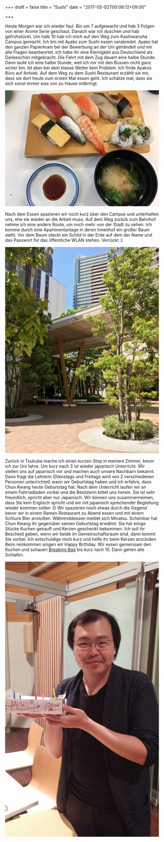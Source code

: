 +++
draft = false
title = "Sushi"
date = "2017-05-02T00:08:12+09:00"

+++

Heute Morgen war ich wieder faul. Bin um 7 aufgewacht und hab 3 Folgen von einer
Anime Serie geschaut. Danach war ich duschen und hab gefrühstückt. Um halb 10
hab ich mich auf den Weg zum Kashiwanoha Campus gemacht. Ich bin mit Ayako zum
Sushi essen verabredet. Ayako hat den ganzen Papierkram bei der Bewerbung an der
Uni gehändelt und mir alle Fragen beantwortet. Ich habe ihr eine Kleinigkeit aus
Deutschland als Dankeschön mitgebracht. Die Fahrt mit dem Zug dauert eine halbe
Stunde. Dann laufe ich eine halbe Stunde, weil ich mir mit den Bussen nicht ganz
sicher bin. Ist aber bei dem klasse Wetter kein Problem. Ich finde Ayakos Büro
auf Anhieb. Auf dem Weg zu dem Sushi Restaurant erzählt sie mir, dass sie dort
heute zum ersten Mal essen geht. Ich schätze mal, dass sie sich sonst immer was
von zu Hause mitbringt.

![Sushi](/img/2017_05_02/sushi.jpg)

Nach dem Essen spazieren wir noch kurz über den Campus und unterhalten uns, ehe
sie wieder an die Arbeit muss. Auf dem Weg zurück zum Bahnhof nehme ich eine
andere Route, um noch mehr von der Stadt zu sehen. Ich komme durch eine
Apartmentanlage in deren Innenhof ein großer Baum steht. Vor dem Baum steckt ein
Schild in der Erde auf dem der Name und das Passwort für das öffentliche WLAN
stehen. Verrückt :)

![Gratis WLAN](/img/2017_05_02/free-wifi.jpg)

Zurück in Tsukuba mache ich einen kurzen Stop in meinem Zimmer, bevor ich zur
Uni fahre. Um kurz nach 3 ist wieder japanisch Unterricht. Wir stellen uns auf
japanisch vor und machen auch unsere Nachbarn bekannt. Dann fragt die Lehrerin
(Dienstags und Freitags wird von 2 verschiedenen Personen unterrichtet) wann wir
Geburtstag haben und ich erfahre, dass Chun Kwang heute Geburtstag hat. Nach dem
Unterricht laufen wir an einem Fahrradladen vorbei und die Besitzerin bittet uns
herein. Sie ist sehr freundlich, spricht aber nur Japanisch. Wir können uns
zusammenreimen, dass Sie kein Englisch spricht und wir mit japanisch sprechender
Begleitung wieder kommen sollen :D
Wir spazieren noch etwas durch die Gegend bevor wir in einem Ramen Restaurant zu
Abend essen und mit einem Schluck Bier anstoßen. Währenddessen meldet sich
Minatsu. Scheinbar hat Chun Kwang ihr gegenüber seinen Geburtstag erwähnt. Sie
hat einige Stücke Kuchen gekauft und Kerzen geschenkt bekommen. Ich soll ihr
Bescheid geben, wenn wir beide im Gemeinschaftsraum sind, dann kommt Sie vorbei.
Ich entschuldige mich kurz und helfe ihr beim Kerzen anzünden. Beim reinkommen
singen wir Happy Birthday. Wir essen gemeinsam den Kuchen und schauen
[Breaking Bad] bis kurz nach 10. Dann gehen alle Schlafen.

![Geburtstagskind](/img/2017_05_02/chun.jpg)

<!-- Links: -->
[Breaking Bad]: https://de.wikipedia.org/wiki/Breaking_Bad
